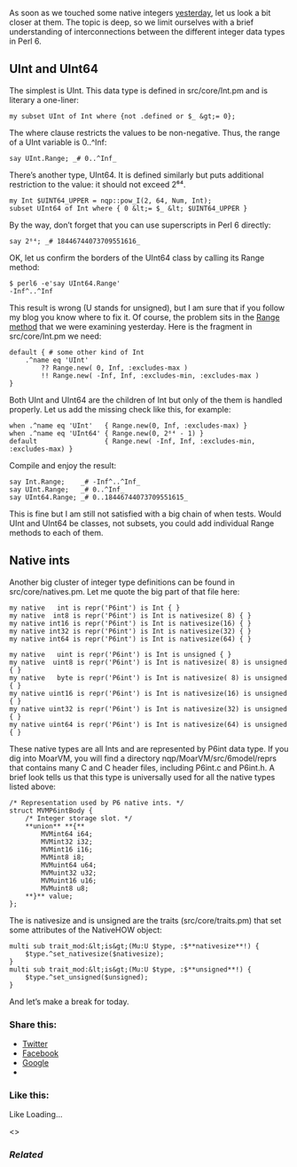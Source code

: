 As soon as we touched some native integers [yesterday][1], let us look a bit closer at them. The topic is deep, so we limit ourselves with a brief understanding of interconnections between the different integer data types in Perl 6.

## UInt and UInt64

The simplest is UInt. This data type is defined in src/core/Int.pm and is literary a one-liner:

	my subset UInt of Int where {not .defined or $_ &gt;= 0};

The where clause restricts the values to be non-negative. Thus, the range of a UInt variable is 0\..^Inf:

	say UInt.Range; _# 0..^Inf_

There’s another type, UInt64. It is defined similarly but puts additional restriction to the value: it should not exceed 2⁶⁴.

	my Int $UINT64_UPPER = nqp::pow_I(2, 64, Num, Int);
	subset UInt64 of Int where { 0 &lt;= $_ &lt; $UINT64_UPPER }

By the way, don’t forget that you can use superscripts in Perl 6 directly:

	say 2⁶⁴; _# 18446744073709551616_

OK, let us confirm the borders of the UInt64 class by calling its Range method:

	$ perl6 -e'say UInt64.Range'
	-Inf^..^Inf

This result is wrong (U stands for unsigned), but I am sure that if you follow my blog you know where to fix it. Of course, the problem sits in the [Range method][2] that we were examining yesterday. Here is the fragment in src/core/Int.pm we need:

	default { # some other kind of Int
	    .^name eq 'UInt'
	        ?? Range.new( 0, Inf, :excludes-max )
	        !! Range.new( -Inf, Inf, :excludes-min, :excludes-max )
	}

Both UInt and UInt64 are the children of Int but only of the them is handled properly. Let us add the missing check like this, for example:

	when .^name eq 'UInt'   { Range.new(0, Inf, :excludes-max) }
	when .^name eq 'UInt64' { Range.new(0, 2⁶⁴ - 1) }
	default                 { Range.new( -Inf, Inf, :excludes-min, :excludes-max) }

Compile and enjoy the result:

	say Int.Range;    _# -Inf^..^Inf_
	say UInt.Range;   _# 0..^Inf_
	say UInt64.Range; _# 0..18446744073709551615_

This is fine but I am still not satisfied with a big chain of when tests. Would UInt and UInt64 be classes, not subsets, you could add individual Range methods to each of them.

## Native ints

Another big cluster of integer type definitions can be found in src/core/natives.pm. Let me quote the big part of that file here:

	my native   int is repr('P6int') is Int { }
	my native  int8 is repr('P6int') is Int is nativesize( 8) { }
	my native int16 is repr('P6int') is Int is nativesize(16) { }
	my native int32 is repr('P6int') is Int is nativesize(32) { }
	my native int64 is repr('P6int') is Int is nativesize(64) { }

	my native   uint is repr('P6int') is Int is unsigned { }
	my native  uint8 is repr('P6int') is Int is nativesize( 8) is unsigned { }
	my native   byte is repr('P6int') is Int is nativesize( 8) is unsigned { }
	my native uint16 is repr('P6int') is Int is nativesize(16) is unsigned { }
	my native uint32 is repr('P6int') is Int is nativesize(32) is unsigned { }
	my native uint64 is repr('P6int') is Int is nativesize(64) is unsigned { }

These native types are all Ints and are represented by P6int data type. If you dig into MoarVM, you will find a directory nqp/MoarVM/src/6model/reprs that contains many C and C header files, including P6int.c and P6int.h. A brief look tells us that this type is universally used for all the native types listed above:

	/* Representation used by P6 native ints. */
	struct MVMP6intBody {
	    /* Integer storage slot. */
	    **union** **{**
	        MVMint64 i64;
	        MVMint32 i32;
	        MVMint16 i16;
	        MVMint8 i8;
	        MVMuint64 u64;
	        MVMuint32 u32;
	        MVMuint16 u16;
	        MVMuint8 u8;
	    **}** value;
	};

The is nativesize and is unsigned are the traits (src/core/traits.pm) that set some attributes of the NativeHOW object:

	multi sub trait_mod:&lt;is&gt;(Mu:U $type, :$**nativesize**!) {
	    $type.^set_nativesize($nativesize);
	}
	multi sub trait_mod:&lt;is&gt;(Mu:U $type, :$**unsigned**!) {
	    $type.^set_unsigned($unsigned);
	}

And let’s make a break for today.

### Share this:

* [Twitter][3]
* [Facebook][4]
* [Google][5]
*

### Like this:

Like Loading...

<>

### _Related_

  [1]: https://perl6.online/2018/01/14/24-the-range-method/
  [2]: https://perl6.online/2018/01/14/24-the-range-method/
  [3]: https://perl6.online/2018/01/15/26-native-integers-and-uint-in-perl-6/?share=twitter "Click to share on Twitter"
  [4]: https://perl6.online/2018/01/15/26-native-integers-and-uint-in-perl-6/?share=facebook "Click to share on Facebook"
  [5]: https://perl6.online/2018/01/15/26-native-integers-and-uint-in-perl-6/?share=google-plus-1 "Click to share on Google+"